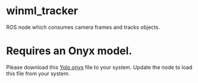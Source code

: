 # winml_tracker
ROS node which consumes camera frames and tracks objects.

# Requires an Onyx model.
Please download this [Yolo onyx](http://aka.ms/ros_yolo_onyx) file to your system. Update the node to load this file from your system.
